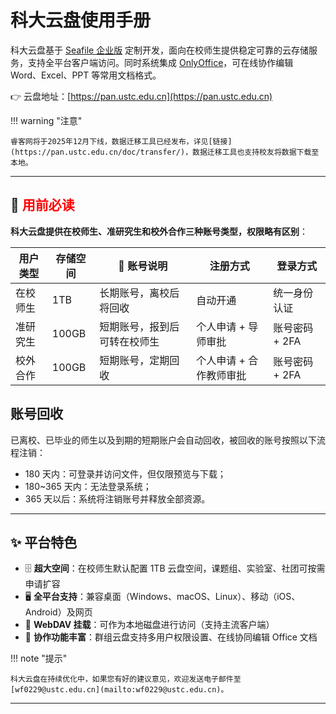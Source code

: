 # 科大云盘使用手册

科大云盘基于 [Seafile 企业版](https://www.seafile.com/features/) 定制开发，面向在校师生提供稳定可靠的云存储服务，支持全平台客户端访问。同时系统集成 [OnlyOffice](https://www.onlyoffice.com/zh/)，可在线协作编辑 Word、Excel、PPT 等常用文档格式。

👉 云盘地址：[https://pan.ustc.edu.cn](https://pan.ustc.edu.cn)

!!! warning "注意"
 
    睿客网将于2025年12月下线，数据迁移工具已经发布，详见[链接](https://pan.ustc.edu.cn/doc/transfer/)，数据迁移工具也支持校友将数据下载至本地。
---

## 📢 <span style="color:red">用前必读</span>

**科大云盘提供在校师生、准研究生和校外合作三种账号类型，权限略有区别**：

| 用户类型   | 存储空间 | 🧾 账号说明                 | 注册方式         | 登录方式               |
|------------|-----------|-----------------------------|------------------|------------------------|
| 在校师生   | 1TB       | 长期账号，离校后将回收     | 自动开通         | 统一身份认证           |
| 准研究生   | 100GB     | 短期账号，报到后可转在校师生 | 个人申请 + 导师审批 | 账号密码 + 2FA   |
| 校外合作   | 100GB     | 短期账号，定期回收         | 个人申请 + 合作教师审批 | 账号密码 + 2FA |

## 账号回收

已离校、已毕业的师生以及到期的短期账户会自动回收，被回收的账号按照以下流程注销：

- 180 天内：可登录并访问文件，但仅限预览与下载；
- 180~365 天内：无法登录系统；
- 365 天以后：系统将注销账号并释放全部资源。
---

## ✨ 平台特色

- 🗄️ **超大空间**：在校师生默认配置 1TB 云盘空间，课题组、实验室、社团可按需申请扩容
- 🖥️ **全平台支持**：兼容桌面（Windows、macOS、Linux）、移动（iOS、Android）及网页
- 🔗 **WebDAV 挂载**：可作为本地磁盘进行访问（支持主流客户端）
- 👥 **协作功能丰富**：群组云盘支持多用户权限设置、在线协同编辑 Office 文档

!!! note "提示"

    科大云盘在持续优化中，如果您有好的建议意见，欢迎发送电子邮件至[wf0229@ustc.edu.cn](mailto:wf0229@ustc.edu.cn)。
---
